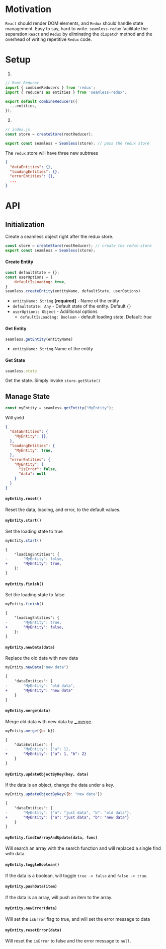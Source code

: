 # Motivation
`React` should render DOM elements, and `Redux` should handle state management.
Easy to say, hard to write.
`seamless-redux` facilitate the separation `React` and `Redux` by eliminating the `dispatch` method and the overhead of writing repetitive `Redux` code.

# Setup 
1.
```javascript
// Root Reducer
import { combineReducers } from 'redux';
import { reducers as entities } from 'seamless-redux';

export default combineReducers({
  ...entities,
});
````
2.
```javascript
// index.js
const store = createStore(rootReducer);

export const seamless = Seamless(store); // pass the redux store
```

The `redux` store will have three new subtrees
```json
{
  "dataEntities": {},
  "loadingEntities": {},
  "errorEntities": {},
  ...
}
```

# API
## Initialization
Create a seamless object right after the redux store.
```javascript
const store = createStore(rootReducer); // create the redux-store
export const seamless = Seamless(store);
```

#### Create Entity

```javascript
const defaultState = {};
const userOptions = {
	defaultIsLoading: true,
}
seamless.createEntity(entityName, defaultState, userOptions)
```
* `entityName: String` **[required]**  - Name of the entity
* `defaultState: Any` - Default state of the entity. Default `{}`
* `userOptions: Object` - Additional options
    - `defaultIsLoading: Boolean` - default loading state. Default: *true*

#### Get Entity
```javascript
seamless.getEntity(entityName)
```
* `entityName: String` Name of the entity

#### Get State
```javascript
seamless.state  
```
Get the state. Simply invoke `store.getState()`

## Manage State
```javascript
const myEntity = seamless.getEntity("MyEntity");
```
Will yield
```json
{
  "dataEntities": {
    "MyEntity": {},
  },
  "loadingEntities": {
    "MyEntity": true,
  },
  "errorEntities": {
    "MyEntity": {
      "isError": false,
      "data": null
    }
  }
}
```

#### `myEntity.reset()`
Reset the data, loading, and error, to the default values.

#### `myEntity.start()`
Set the loading state to true
```javascript
myEntity.start()
```
```diff
{
    "loadingEntities": {
-       "MyEntity": false,
+       "MyEntity": true,
    }: 
}
```

#### `myEntity.finish()`
Set the loading state to false
```javascript
myEntity.finish()
```
```diff
{
    "loadingEntities": {
-       "MyEntity": true,
+      	"MyEntity": false,
    }: 
}
```

#### `myEntity.newData(data)`
Replace the old data with new data
```javascript
myEntity.newData("new data")
```
```diff
{
	"dataEntities": {
-		"MyEntity": "old data",
+		"MyEntity": "new data"	
	}
}
```

#### `myEntity.merge(data)`
Merge old data with new data by [_.merge](https://lodash.com/docs/4.17.15#merge).
```javascript
myEntity.merge({b: b})
```
```diff
{
	"dataEntities": {
-		"MyEntity": {"a": 1},
+		"MyEntity": {"a": 1, "b": 2}	
	}
}
```

#### `myEntity.updateObjectByKey(key, data)`
If the data is an object, change the data under a key.
```javascript
myEntity.updateObjectByKey({b: "new data"})
```
```diff
{
	"dataEntities": {
-		"MyEntity": {"a": "just data", "b": "old data"},
+		"MyEntity": {"a": "just data", "b": "new data"}	
	}
}
```

#### `myEntity.findInArrayAndUpdate(data, func)`
Will search an array with the search function and will replaced a single find with data.

#### `myEntity.toggleBoolean()`
If the data is a boolean, will toggle `true -> false` and `false -> true`.

#### `myEntity.pushData(item)`
If the data is an array, will push an item to the array.

#### `myEntity.newError(data)`
Will set the `isError` flag to true, and will set the error message to data

#### `myEntity.resetError(data)`
Will reset the `isError` to false and the error message to `null`.
